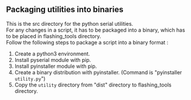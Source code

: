 ## Packaging utilities into binaries
This is the src directory for the python serial utilities.  
For any changes in a script, it has to be packaged into a binary, which has to be placed in flashing_tools directory.  
Follow the following steps to package a script into a binary format :  

1. Create a python3 environment.
2. Install pyserial module with pip.
3. Install pyinstaller module with pip.
4. Create a binary distribution with pyinstaller. (Command is "pyinstaller `utility.py`")
5. Copy the `utility` directory from "dist" directory to flashing_tools directory.

